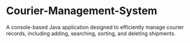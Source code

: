 # Courier-Management-System
A console-based Java application designed to efficiently manage courier records, including adding, searching, sorting, and deleting shipments.
